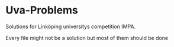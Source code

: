 # Uva-Problems
Solutions for Linköping universitys competition IMPA.

Every file might not be a solution but most of them should be done
